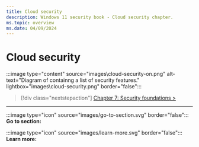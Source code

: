 ```yaml
---
title: Cloud security
description: Windows 11 security book - Cloud security chapter.
ms.topic: overview
ms.date: 04/09/2024
---
```


# Cloud security

:::image type="content" source="images\cloud-security-on.png" alt-text="Diagram of containng a list of security features." lightbox="images\cloud-security.png" border="false":::

> [!div class="nextstepaction"]
> [Chapter 7: Security foundations >](security-foundations.md)

---

:::image type="icon" source="images/go-to-section.svg" border="false"::: **Go to section:**

:::image type="icon" source="images/learn-more.svg" border="false"::: **Learn more:**